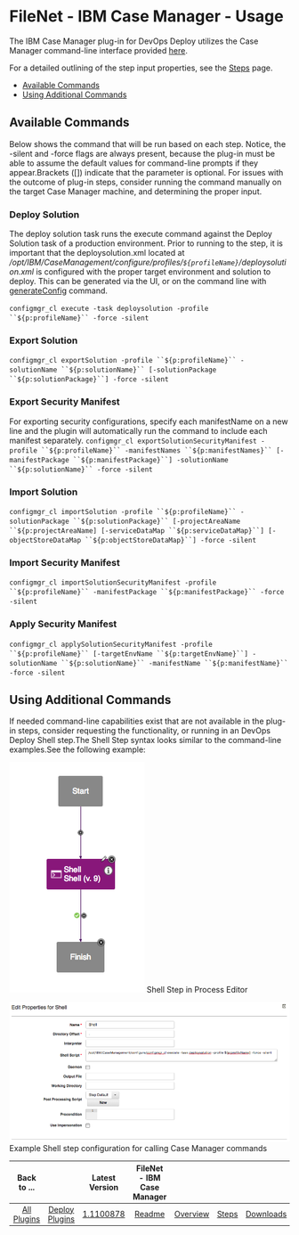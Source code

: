 
# FileNet - IBM Case Manager - Usage

The IBM Case Manager plug-in for DevOps Deploy utilizes the Case Manager command-line interface provided [here](https://www.ibm.com/support/knowledgecenter/en/SSCTJ4_5.2.1/com.ibm.casemgmt.design.doc/acmac024.htm).

For a detailed outlining of the step input properties, see the [Steps](#steps) page.

* [Available Commands](#available)
* [Using Additional Commands](#additional)

## Available Commands

Below shows the command that will be run based on each step. Notice, the -silent and -force flags are always present, because the plug-in must be able to assume the default values for command-line prompts if they appear.Brackets ([]) indicate that the parameter is optional. For issues with the outcome of plug-in steps, consider running the command manually on the target Case Manager machine, and determining the proper input.

### Deploy Solution

The deploy solution task runs the execute command against the Deploy Solution task of a production environment. Prior to running to the step, it is important that the deploysolution.xml located at */opt/IBM/CaseManagement/configure/profiles/``${profileName}``/deploysolution.xml* is configured with the proper target environment and solution to deploy. This can be generated via the UI, or on the command line with [generateConfig](https://www.ibm.com/support/knowledgecenter/SSCTJ4_5.2.1/com.ibm.casemgmt.design.doc/acmac003.htm) command.

`configmgr_cl execute -task deploysolution -profile ``${p:profileName}`` -force -silent`

### Export Solution

`configmgr_cl exportSolution -profile ``${p:profileName}`` -solutionName ``${p:solutionName}`` [-solutionPackage ``${p:solutionPackage}``] -force -silent`

### Export Security Manifest

For exporting security configurations, specify each manifestName on a new line and the plugin will automatically run the command to include each manifest separately. `configmgr_cl exportSolutionSecurityManifest -profile ``${p:profileName}`` -manifestNames ``${p:manifestNames}`` [-manifestPackage ``${p:manifestPackage}``] -solutionName ``${p:solutionName}`` -force -silent`

### Import Solution

`configmgr_cl importSolution -profile ``${p:profileName}`` -solutionPackage ``${p:solutionPackage}`` [-projectAreaName ``${p:projectAreaName] [-serviceDataMap ``${p:serviceDataMap}``] [-objectStoreDataMap ``${p:objectStoreDataMap}``] -force -silent`

### Import Security Manifest

`configmgr_cl importSolutionSecurityManifest -profile ``${p:profileName}`` -manifestPackage ``${p:manifestPackage}`` -force -silent`

### Apply Security Manifest

`configmgr_cl applySolutionSecurityManifest -profile ``${p:profileName}`` [-targetEnvName ``${p:targetEnvName}``] -solutionName ``${p:solutionName}`` -manifestName ``${p:manifestName}`` -force -silent`

## Using Additional Commands

If needed command-line capabilities exist that are not available in the plug-in steps, consider requesting the functionality, or running in an DevOps Deploy Shell step.The Shell Step syntax looks similar to the command-line examples.See the following example:


[![](media/screen-shot-2017-11-02-at-11.21.25-am.png)](media/screen-shot-2017-11-02-at-11.21.25-am.png)
Shell Step in Process Editor


[![](media/screen-shot-2017-11-02-at-11.20.54-am.png)](media/screen-shot-2017-11-02-at-11.20.54-am.png)
Example Shell step configuration for calling Case Manager commands



|Back to ...||Latest Version|FileNet - IBM Case Manager ||||
| :---: | :---: | :---: | :---: | :---: | :---: | :---: |
|[All Plugins](../../index.md)|[Deploy Plugins](../README.md)|[1.1100878](https://raw.githubusercontent.com/UrbanCode/IBM-UCD-PLUGINS/main/files/FileNet-CaseManager/FileNet-CaseManager-1.1100878.zip)|[Readme](README.md)|[Overview](overview.md)|[Steps](steps.md)|[Downloads](downloads.md)|
